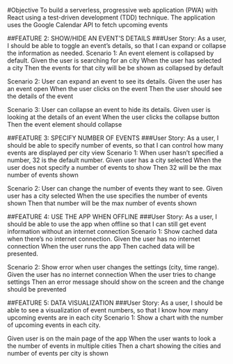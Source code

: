 #Objective
To build a serverless, progressive web application (PWA) with React using a test-driven development (TDD) technique. 
The application uses the Google Calendar API to fetch upcoming events


##FEATURE 2: SHOW/HIDE AN EVENT’S DETAILS
###User Story: As a user, I should be able to toggle an event’s details, so that I can expand or collapse the information as needed.
Scenario 1: An event element is collapsed by default.
Given the user is searching for an city
When the user has selected a city
Then the events for that city will be be shown as collapsed by default

Scenario 2: User can expand an event to see its details.
Given the user has an event open
When the user clicks on the event
Then the user should see the details of the event

Scenario 3: User can collapse an event to hide its details.
Given user is looking at the details of an event
When the user clicks the collapse button
Then the event element should collapse


##FEATURE 3: SPECIFY NUMBER OF EVENTS
###User Story: As a user, I should be able to specify number of events, so that I can control how many events are displayed per city view
Scenario 1: When user hasn’t specified a number, 32 is the default number.
Given user has a city selected
When the user does not specify a number of events to show
Then 32 will be the max number of events shown

Scenario 2: User can change the number of events they want to see.
Given user has a city selected
When the use specifies the number of events shown
Then that number will be the max number of events shown

##FEATURE 4: USE THE APP WHEN OFFLINE
###User Story: As a user, I should be able to use the app when offline so that I can still get event information without an internet connection
Scenario 1: Show cached data when there’s no internet connection.
Given the user has no internet connection
When the user runs the app
Then cached data will be presented. 

Scenario 2: Show error when user changes the settings (city, time range).
Given the user has no internet connection
When the user tries to change settings
Then an error message should show on the screen and the change should be prevented

##FEATURE 5: DATA VISUALIZATION
###User Story: As a user, I should be able to see a visualization of event numbers, so that I know how many upcoming events are in each city
Scenario 1: Show a chart with the number of upcoming events in each city.

Given user is on the main page of the app
When the user wants to look a the number of events in multiple cities
Then a chart showing the cities and number of events per city is shown
